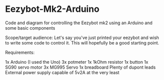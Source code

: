 # Eezybot-Mk2-Arduino
Code and diagram for controlling the Eezybot mk2 using an Arduino and some basic components

Scope/target audience: Let's say you've just printed your eezybot and wish to write some code to control it. This will hopefully be a good starting point.

Requirements:

1x Arduino (I used the Uno)
3x potmeter
1x 1kOhm resistor
1x button
1x SG90 servo motor
3x MG995 Servo
1x breadboard
Plenty of dupont leads
External power supply capable of 5v2A at the very least
